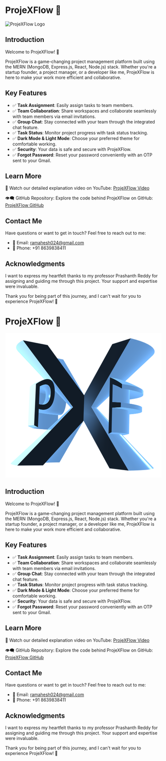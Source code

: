 # ProjeXFlow 🚀

![ProjeXFlow Logo](projeXFlow-logo.png)

## Introduction

Welcome to ProjeXFlow! 🎉

ProjeXFlow is a game-changing project management platform built using the MERN (MongoDB, Express.js, React, Node.js) stack. Whether you're a startup founder, a project manager, or a developer like me, ProjeXFlow is here to make your work more efficient and collaborative.

## Key Features

- ✅ **Task Assignment**: Easily assign tasks to team members.
- ✅ **Team Collaboration**: Share workspaces and collaborate seamlessly with team members via email invitations.
- ✅ **Group Chat**: Stay connected with your team through the integrated chat feature.
- ✅ **Task Status**: Monitor project progress with task status tracking.
- ✅ **Dark Mode & Light Mode**: Choose your preferred theme for comfortable working.
- ✅ **Security**: Your data is safe and secure with ProjeXFlow.
- ✅ **Forgot Password**: Reset your password conveniently with an OTP sent to your Gmail.

## Learn More

🎥 Watch our detailed explanation video on YouTube: [ProjeXFlow Video](https://lnkd.in/g7xU78tE)

👁️‍🗨️ GitHub Repository: Explore the code behind ProjeXFlow on GitHub: [ProjeXFlow GitHub](https://lnkd.in/gAVVMRfG)

## Contact Me

Have questions or want to get in touch? Feel free to reach out to me:

- 📧 Email: ramahesh024@gmail.com
- 📱 Phone: +91 8639838411

## Acknowledgments

I want to express my heartfelt thanks to my professor Prashanth Reddy for assigning and guiding me through this project. Your support and expertise were invaluable.

Thank you for being part of this journey, and I can't wait for you to experience ProjeXFlow! 🚀
# ProjeXFlow 🚀

![ProjeXFlow Logo](./client/src/images/projexflow.png)

## Introduction

Welcome to ProjeXFlow! 🎉

ProjeXFlow is a game-changing project management platform built using the MERN (MongoDB, Express.js, React, Node.js) stack. Whether you're a startup founder, a project manager, or a developer like me, ProjeXFlow is here to make your work more efficient and collaborative.

## Key Features

- ✅ **Task Assignment**: Easily assign tasks to team members.
- ✅ **Team Collaboration**: Share workspaces and collaborate seamlessly with team members via email invitations.
- ✅ **Group Chat**: Stay connected with your team through the integrated chat feature.
- ✅ **Task Status**: Monitor project progress with task status tracking.
- ✅ **Dark Mode & Light Mode**: Choose your preferred theme for comfortable working.
- ✅ **Security**: Your data is safe and secure with ProjeXFlow.
- ✅ **Forgot Password**: Reset your password conveniently with an OTP sent to your Gmail.

## Learn More

🎥 Watch our detailed explanation video on YouTube: [ProjeXFlow Video](https://lnkd.in/g7xU78tE)

👁️‍🗨️ GitHub Repository: Explore the code behind ProjeXFlow on GitHub: [ProjeXFlow GitHub](https://lnkd.in/gAVVMRfG)

## Contact Me

Have questions or want to get in touch? Feel free to reach out to me:

- 📧 Email: ramahesh024@gmail.com
- 📱 Phone: +91 8639838411

## Acknowledgments

I want to express my heartfelt thanks to my professor Prashanth Reddy for assigning and guiding me through this project. Your support and expertise were invaluable.

Thank you for being part of this journey, and I can't wait for you to experience ProjeXFlow! 🚀
